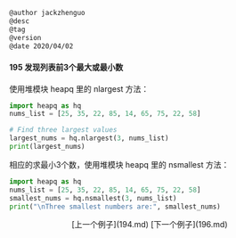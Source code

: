 
```markdown
@author jackzhenguo
@desc
@tag
@version 
@date 2020/04/02
```
#### 195 发现列表前3个最大或最小数

使用堆模块 heapq 里的 nlargest 方法：

```python
import heapq as hq
nums_list = [25, 35, 22, 85, 14, 65, 75, 22, 58]

# Find three largest values
largest_nums = hq.nlargest(3, nums_list)
print(largest_nums)
```

相应的求最小3个数，使用堆模块 heapq 里的 nsmallest 方法：

```python
import heapq as hq
nums_list = [25, 35, 22, 85, 14, 65, 75, 22, 58]
smallest_nums = hq.nsmallest(3, nums_list)
print("\nThree smallest numbers are:", smallest_nums)
```




<center>[上一个例子](194.md)    [下一个例子](196.md)</center>